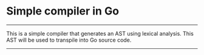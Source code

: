 # Simple compiler in Go

----

This is a simple compiler that generates an AST using lexical analysis. This AST will be used to transpile into Go source code.     


----